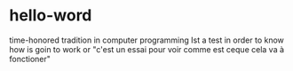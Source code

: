 # hello-word
time-honored tradition in computer programming
Ist a test in order to know how is goin to work or "c'est un essai pour voir comme est ceque cela va à fonctioner" 
